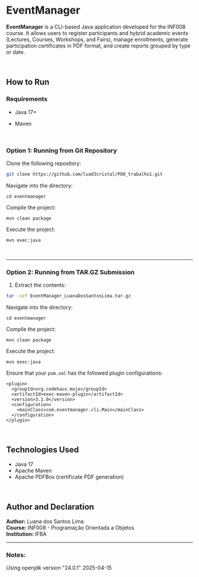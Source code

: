 # EventManager

**EventManager** is a CLI-based Java application developed for the INF008 course. It allows users to register participants and hybrid academic events (Lectures, Courses, Workshops, and Fairs), manage enrollments, generate participation certificates in PDF format, and create reports grouped by type or date.

<br>

## How to Run

### Requirements

- Java 17+
- Maven

  <br>


### Option 1: Running from Git Repository

Clone the following repository:

```bash
git clone https://github.com/luad3cristal/POO_trabalho1.git
```

Navigate into the directory:

```
cd eventmanager
```

Compile the project:

```
mvn clean package
```

Execute the project:

```
mvn exec:java
```

<br>

---

### Option 2: Running from TAR.GZ Submission

1. Extract the contents:

```bash
tar -xzf EventManager_LuanaDosSantosLima.tar.gz
```

Navigate into the directory:

```
cd eventmanager
```

Compile the project:

```
mvn clean package
```

Execute the project:

```
mvn exec:java
```

Ensure that your `pom.xml` has the followed plugin configurations:

```
<plugin>
  <groupId>org.codehaus.mojo</groupId>
  <artifactId>exec-maven-plugin</artifactId>
  <version>3.1.0</version>
  <configuration>
    <mainClass>com.eventmanager.cli.Main</mainClass>
  </configuration>
</plugin>
```

<br>

## Technologies Used

- Java 17
- Apache Maven
- Apache PDFBox (certificate PDF generation)

<br>

## Author and Declaration

**Author:** Luana dos Santos Lima <br>
**Course:** INF008 - Programação Orientada a Objetos <br>
**Institution:** IFBA


---
### Notes:

Using openjdk version "24.0.1" 2025-04-15
